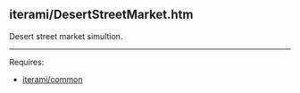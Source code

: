 iterami/DesertStreetMarket.htm
------------------------------

Desert street market simultion.

---

Requires:
* [iterami/common](https://github.com/iterami/common)

